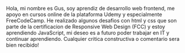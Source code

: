 Hola, mi nombre es Gus, soy aprendiz de desarrollo web frontend, me apoyo en cursos online de la plataforma
Udemy y especialmente FreeCodeCamp.
He realizado algunos desafios con html y css que son parte de la certificacion de Responsive Web Design (FCC)
y estoy aprendiendo JavaScript, mi deseo es a futuro poder 
trabajar en IT y continuar aprendiendo.
Cualquier critica constructiva o comentario sera bien recibido!
